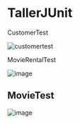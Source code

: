 # TallerJUnit

CustomerTest

![customertest](https://user-images.githubusercontent.com/85254487/150003044-cf090ca2-4a77-4924-b890-c2882bbe2663.PNG)

MovieRentalTest

![image](https://user-images.githubusercontent.com/85254487/150003311-8152a2d2-d049-460d-b980-e58bc8e2ace9.png)

## MovieTest

![image](https://user-images.githubusercontent.com/73295045/150054898-ec38e2c6-e1ac-409f-b338-8bcfd4878d2a.png)

